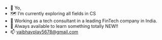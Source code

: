 - 👋 Yo,
- 🗺 I’m currently exploring all fields in CS
- 🌱 Working as a tech consultant in a leading FinTech company in India.
- 👀 Always available to learn something totally NEW!!
- 📫 vaibhavplay5678@gmail.com

<!---
vaibhavgit9210/vaibhavgit9210 is a ✨ special ✨ repository because its `README.md` (this file) appears on your GitHub profile.
You can click the Preview link to take a look at your changes.
--->
